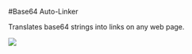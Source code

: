#Base64 Auto-Linker

Translates base64 strings into links on any web page.

![](https://raw.githubusercontent.com/stephenpoole/base64-autolinker-extension/master/promo-440x280.jpg)
